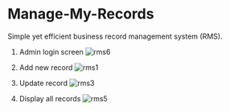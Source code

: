 # Manage-My-Records
Simple yet efficient business record management system (RMS).
1. Admin login screen
![rms6](https://user-images.githubusercontent.com/30533080/46076974-dbbe0800-c1ac-11e8-87af-99a6f2dfd81c.PNG)

2. Add new record
![rms1](https://user-images.githubusercontent.com/30533080/46077340-2429f580-c1ae-11e8-9198-b2001b2ba790.PNG)

3. Update record
![rms3](https://user-images.githubusercontent.com/30533080/46077359-3441d500-c1ae-11e8-8abd-47f9e2a7184c.PNG)

4. Display all records
![rms5](https://user-images.githubusercontent.com/30533080/46077371-428ff100-c1ae-11e8-8a5b-5ee8119f950e.PNG)
